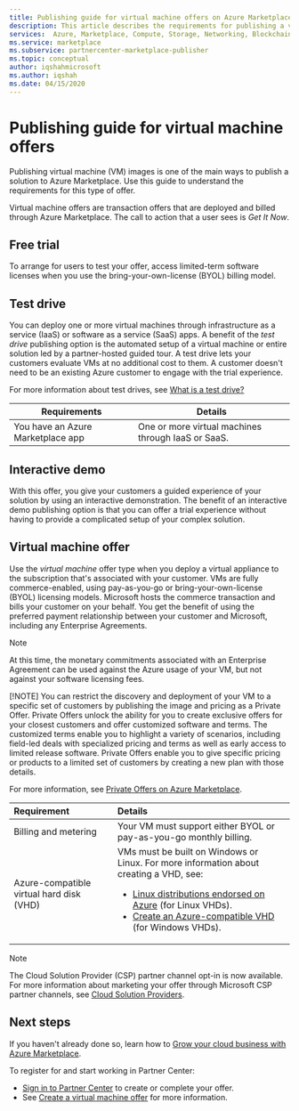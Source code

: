 ```yaml
---
title: Publishing guide for virtual machine offers on Azure Marketplace
description: This article describes the requirements for publishing a virtual machine and a software free trial to be deployed from Azure Marketplace.
services:  Azure, Marketplace, Compute, Storage, Networking, Blockchain, Security
ms.service: marketplace
ms.subservice: partnercenter-marketplace-publisher
ms.topic: conceptual
author: iqshahmicrosoft
ms.author: iqshah
ms.date: 04/15/2020
---
```


# Publishing guide for virtual machine offers

Publishing virtual machine (VM) images is one of the main ways to publish a solution to Azure Marketplace. Use this guide to understand the requirements for this type of offer. 

Virtual machine offers are transaction offers that are deployed and billed through Azure Marketplace. The call to action that a user sees is *Get It Now*.

## Free trial 

To arrange for users to test your offer, access limited-term software licenses when you use the bring-your-own-license (BYOL) billing model. 

## Test drive

You can deploy one or more virtual machines through infrastructure as a service (IaaS) or software as a service (SaaS) apps. A benefit of the *test drive* publishing option is the automated setup of a virtual machine or entire solution led by a partner-hosted guided tour. A test drive lets your customers evaluate VMs at no additional cost to them. A customer doesn't need to be an existing Azure customer to engage with the trial experience. 

For more information about test drives, see [What is a test drive?](what-is-test-drive.md)

|Requirements  |Details |
|---------|---------|
| You have an Azure Marketplace app   |  One or more virtual machines through IaaS or SaaS.      |

## Interactive demo

With this offer, you give your customers a guided experience of your solution by using an interactive demonstration. The benefit of an interactive demo publishing option is that you can offer a trial experience without having to provide a complicated setup of your complex solution. 

## Virtual machine offer

Use the *virtual machine* offer type when you deploy a virtual appliance to the subscription that's associated with your customer. VMs are fully commerce-enabled, using pay-as-you-go or bring-your-own-license (BYOL) licensing models. Microsoft hosts the commerce transaction and bills your customer on your behalf. You get the benefit of using the preferred payment relationship between your customer and Microsoft, including any Enterprise Agreements.

> [!NOTE]
> At this time, the monetary commitments associated with an Enterprise Agreement can be used against the Azure usage of your VM, but not against your software licensing fees.  
> 
> [!NOTE]
> You can restrict the discovery and deployment of your VM to a specific set of customers by publishing the image and pricing as a Private Offer. Private Offers unlock the ability for you to create exclusive offers for your closest customers and offer customized software and terms. The customized terms enable you to highlight a variety of scenarios, including field-led deals with specialized pricing and terms as well as early access to limited release software. Private Offers enable you to give specific pricing or products to a limited set of customers by creating a new plan with those details.  
>
> For more information, see [Private Offers on Azure Marketplace](https://azure.microsoft.com/blog/private-offers-on-azure-marketplace).  

| Requirement | Details |  
|:--- |:--- | 
| Billing and metering | Your VM must support either BYOL or pay-as-you-go monthly billing. |  
| Azure-compatible virtual hard disk (VHD) | VMs must be built on Windows or Linux. For more information about creating a VHD, see: <ul> <li>[Linux distributions endorsed on Azure](../virtual-machines/linux/endorsed-distros.md) (for Linux VHDs).</li> <li>[Create an Azure-compatible VHD](./partner-center-portal/azure-vm-create-offer.md) (for Windows VHDs).</li> </ul> |  

>[!Note]
>The Cloud Solution Provider (CSP) partner channel opt-in is now available. For more information about marketing your offer through Microsoft CSP partner channels, see [Cloud Solution Providers](./cloud-solution-providers.md).

## Next steps

If you haven't already done so, learn how to [Grow your cloud business with Azure Marketplace](https://azuremarketplace.microsoft.com/sell).

To register for and start working in Partner Center:

- [Sign in to Partner Center](https://partner.microsoft.com/dashboard/account/v3/enrollment/introduction/partnership) to create or complete your offer.
- See [Create a virtual machine offer](./partner-center-portal/azure-vm-create-offer.md) for more information.
